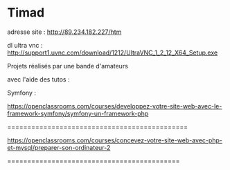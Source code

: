 # Timad

adresse site :
http://89.234.182.227/htm

dl ultra vnc :
http://support1.uvnc.com/download/1212/UltraVNC_1_2_12_X64_Setup.exe

Projets réalisés par une bande d'amateurs

avec l'aide des tutos :

Symfony :

https://openclassrooms.com/courses/developpez-votre-site-web-avec-le-framework-symfony/symfony-un-framework-php


=============================================

https://openclassrooms.com/courses/concevez-votre-site-web-avec-php-et-mysql/preparer-son-ordinateur-2

===========================================
